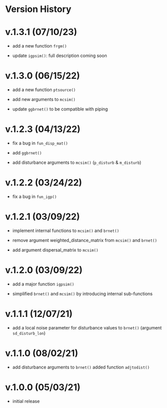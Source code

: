 Version History
================

# v.1.3.1 (07/10/23)

- add a new function `frgm()`

- update `igpsim()`: full description coming soon

# v.1.3.0 (06/15/22)

- add a new function `ptsource()`

- add new arguments to `mcsim()`

- update `ggbrnet()` to be compatible with piping

# v.1.2.3 (04/13/22)

- fix a bug in `fun_disp_mat()`

- add `ggbrnet()`

- add disturbance arguments to `mcsim()` (`p_disturb` & `m_disturb`)

# v.1.2.2 (03/24/22)

- fix a bug in `fun_igp()`

# v.1.2.1 (03/09/22)

- implement internal functions to `mcsim()` and `brnet()`

- remove argument weighted_distance_matrix from `mcsim()` and `brnet()`

- add argument dispersal_matrix to `mcsim()`

# v.1.2.0 (03/09/22)

- add a major function `igpsim()`

- simplified `brnet()` and `mcsim()` by introducing internal
  sub-functions

# v.1.1.1 (12/07/21)

- add a local noise parameter for disturbance values to `brnet()`
  (argument `sd_disturb_lon`)

# v.1.1.0 (08/02/21)

- add disturbance arguments to `brnet()` added function `adjtodist()`

# v.1.0.0 (05/03/21)

- initial release
